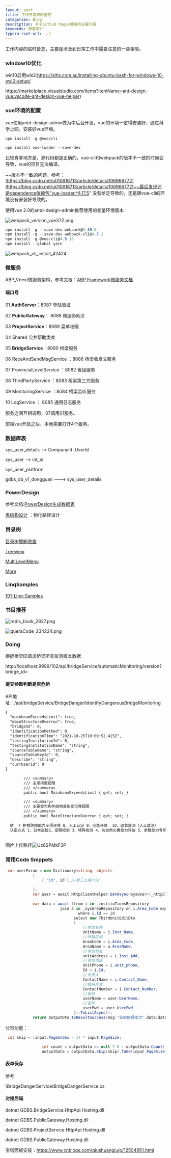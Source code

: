 ```yaml
---
layout: post
title: 工作日常临时备忘
categories: Blog
description: 关于Github Pages博客的主要介绍
keywords: 博客简介
typora-root-url: ../
---
```

工作内容的临时备忘，主要是涉及到日常工作中需要注意的一些事情。

### window10优化

win10启用wls2:https://altis.com.au/installing-ubuntu-bash-for-windows-10-wsl2-setup/

https://marketplace.visualstudio.com/items?itemName=ant-design-vue.vscode-ant-design-vue-helper)



### vue环境的配置

vue使用antd-design-admin做为中后台开发，vue的环境一定得安装好，通过科学上网，安装好vue环境。

`npm install -g @vue/cli`

`npm install vue-loader --save-dev`

比较肯爹地方是，源代码都是正确的，vue-cli和webpack的版本不一致的时候会导致，vue的项目无法编译。

~~版本不一致的问题，参考：[https://blog.csdn.net/u010616713/article/details/106966772](https://blog.csdn.net/u010616713/article/details/106966772)~~最后发现还是dependence依赖包"vue-loader:^4.17.5" 没有给定导致的，还是跟vue-cli的环境没有安装好导致的。

使用vue 2.0的antd-design-admin推荐使用的变量环境版本：

![webpack_version_vue372.png](/images/posts/webpack_version_vue372.png)

```c#
npm install -g --save-dev webpack@5.39.0
npm install -g --save-dev webpack-cli@4.7.2
npm install -g @vue/cli@4.5.13
npm install --global yarn
```

![webpack_cli_install_42424](/images/posts/webpack_cli_install_42424.png)

### 微服务

ABP_Vnext微服务架构，参考文档：[ABP Framework微服务文档](https://docs.abp.io/zh-Hans/abp/latest/Samples/Microservice-Demo)

#### 端口号

01 **AuthServer**：8087   登陆验证

02 **PublicGateway**： 8088  微服务网关

03 **ProjectService**：8089  菜单权限

04 Shared 公共帮助类库

05 **BridgeService**：8090 桥梁服务

06 ReceAndSendMsgService ：8086  桥梁收发文服务

07 ProvincialLevelService ：8082 省级服务

08 ThirdPartyService ：8083 桥梁第三方服务

09 MonitoringService ：8084  桥梁监听服务

10 LogService ： 8085  通用日志服务

服务之间互相调用，07调用01服务。

前端vue开启之后，本地需要打开4个服务。

### 数据库表

sys_user_details   --> CompanyId ,UserId

sys_user     --> int_id  

sys_user_platform 

gdbs_db_v1_dongguan --->  sys_user_details


### PowerDesign

参考文档:[PowerDesign生成数据表](https://www.cnblogs.com/timingstarts/p/12640336.html)

[表结构设计](https://www.cnblogs.com/goloving/p/13570067.html)  ：物化路径设计 

### 目录树

[目录树增删改查](https://www.mysqltutorial.org/mysql-adjacency-list-tree/)

[Treeview](https://www.phpflow.com/php/treeview-using-bootstrap-treeview-php-mysql/)

[MultiLevelMenu](https://github.com/jdriesen/MultiLevelMenu)

[More](https://www.google.com/search?q=tree%20menu%20php%20mysql%20example%20site%3Agithub.com&newwindow=1&ei=5eN1YczSDe-kytMPvNKB2Ao&ved=2ahUKEwiM2aHlkeTzAhVvknIEHTxpAKsQ2wF6BAgnEAE&uact=5&oq=github&gs_lcp=Cgdnd3Mtd2l6EAMyEAguELEDEMcBENEDEEMQkwIyBQgAEJECMgQIABBDMgcIABCxAxBDMgQIABBDMgQIABBDMgQIABBDMgoIABCxAxCDARBDMggIABCABBCxAzIFCAAQgARKBAhBGABQAFgAYJMBaABwAHgAgAGuAogBrgKSAQMzLTGYAQA&sclient=gws-wiz)



### LinqSamples

[101-Linq-Samples](https://github.com/victorjspinto/101-Linq-Samples)





### 书目推荐

![redis_book_2827.png](/images/posts/redis_book_2827.png)

![queraCode_234224.png](/images/posts/queraCode_234224.png)



### Doing

根据桥梁ID请求桥梁所有监测版本数据

http://localhost:9999/102/api/bridgeService/automaticMonitoring/version?bridge_id=



#### 提交参数判断是否危桥

API地址：/api/bridgeService/BridgeDanger/IdentifyDangerousBridgeMonitoring

```tex
{
  "mainbeamExceedsLimit": true,
  "mainStructureOverrun": true,
  "bridgeId": 0,
  "identificationMethod": 0,
  "identificationTime": "2021-10-25T10:09:52.415Z",
  "testingInstitutionId": 0,
  "testingInstitutionName": "string",
  "sourceTableName": "string",
  "sourceTableKeyId": 0,
  "describe": "string",
  "currUserid": 0
}

        /// <summary>
        /// 主梁挠度超限
        /// </summary>
        public bool MainbeamExceedsLimit { get; set; }

        /// <summary>
        /// 主要受力构件结构变形变位等超限
        /// </summary>
        public bool MainStructureOverrun { get; set; }
        
  估  7 护栏防撞能力专项评估 8、人工认定 9、应急评估  10、运营监测（人工监测）
  认定方式 1、日常巡检2、定期检测	3、特殊检测 4、抗自然灾害能力评估 5、承载能力专项评估 6、独柱墩桥梁横向倾覆安全评估  7 护栏防撞能力专项评估 8、人工认定 9、应急评估  10、运营监测（人工监测）
  
```

图片上传路径![Uz8SPMkF3P](/images/posts/Uz8SPMkF3P.png)



### 常用Code Snippets

```c#
 var userParam = new Dictionary<string, object>
            {
                { "id", id },//第三方用户id
               
            };
            var user = await HttpClientHelper.GetAsync<SysUser>(_httpClientFactory, _httpContext.HttpContext, userPath, PlatFormEnum.AuthService, userParam);
            
            var data = await (from i in _instituTionsRepository
                        join a in _sysAreaRepository on i.Area_Code equals a.AreaCode
                                where i.Id == id
                              select new ThirdUnitEditDto
                              {
                                  //单位名称
                                  UnitName = i.Inst_Name,
                                  //所属区域
                                  AreaCode = i.Area_Code,
                                  AreaName = a.AreaName,
                                  //单位地址
                                  unitAddress = i.Inst_Add,
                                  //单位电话
                                  UnitPhone = i.unit_phone,
                                  Id = i.Id,
                                  //负责人
                                  ContactName = i.Contact_Name,
                                  //联系方式
                                  ContactNumber = i.Contact_Number,
                                  //账号
                                  userName = user.UserName,
                                  //密码
                                  userPwd = user.UserPwd
                              }).ToListAsync();
            return OutputDto.ToResultSuccess(msg:"获取数据成功",data:data);
```

分页功能：

```c#
 int skip = (input.PageIndex - 1) * input.PageSize;

                int count = outputData == null ? 0 : outputData.Count();
                outputData = outputData.Skip(skip).Take(input.PageSize).ToList();

```





#### 表单保存

参考

\BridgeDangerService\BridgeDangerService.cs



#### 对接后端

dotnet GDBS.BridgeService.HttpApi.Hosting.dll

dotnet GDBS.PublicGateway.Hosting.dll

dotnet GDBS.ProjectService.HttpApi.Hosting.dll

dotnet GDBS.PublicGateway.Hosting.dll

宝塔面板安装：https://www.cnblogs.com/qiushuangju/p/12504951.html





